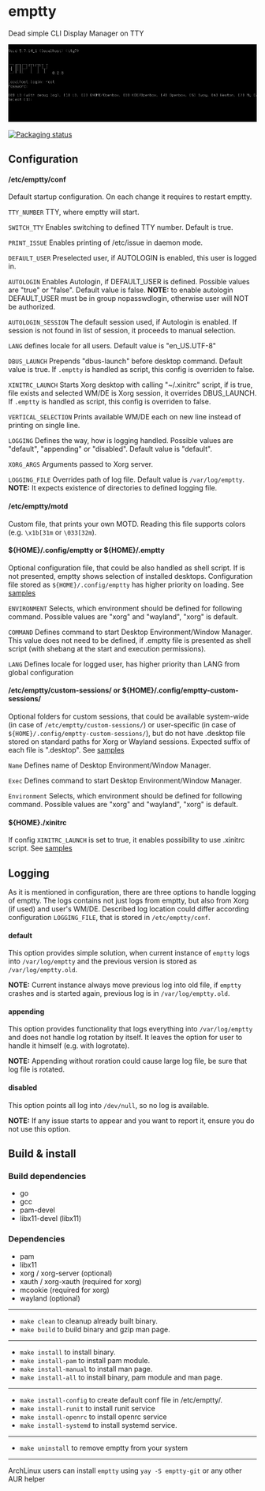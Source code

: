 # emptty
Dead simple CLI Display Manager on TTY

![](screenshot.png)

[![Packaging status](https://repology.org/badge/vertical-allrepos/emptty.svg)](https://repology.org/project/emptty/versions)

## Configuration

#### /etc/emptty/conf
Default startup configuration. On each change it requires to restart emptty.

`TTY_NUMBER` TTY, where emptty will start.

`SWITCH_TTY` Enables switching to defined TTY number. Default is true.

`PRINT_ISSUE` Enables printing of /etc/issue in daemon mode.

`DEFAULT_USER` Preselected user, if AUTOLOGIN is enabled, this user is logged in.

`AUTOLOGIN` Enables Autologin, if DEFAULT_USER is defined. Possible values are "true" or "false". Default value is false.
__NOTE:__ to enable autologin DEFAULT_USER must be in group nopasswdlogin, otherwise user will NOT be authorized.

`AUTOLOGIN_SESSION` The default session used, if Autologin is enabled. If session is not found in list of session, it proceeds to manual selection.

`LANG` defines locale for all users. Default value is "en_US.UTF-8"

`DBUS_LAUNCH` Prepends "dbus-launch" before desktop command. Default value is true. If `.emptty` is handled as script, this config is overriden to false.

`XINITRC_LAUNCH` Starts Xorg desktop with calling "\~/.xinitrc" script, if is true, file exists and selected WM/DE is Xorg session, it overrides DBUS_LAUNCH. If `.emptty` is handled as script, this config is overriden to false.

`VERTICAL_SELECTION` Prints available WM/DE each on new line instead of printing on single line.

`LOGGING` Defines the way, how is logging handled. Possible values are "default", "appending" or "disabled". Default value is "default".

`XORG_ARGS` Arguments passed to Xorg server.

`LOGGING_FILE` Overrides path of log file. Default value is `/var/log/emptty`.
__NOTE:__ It expects existence of directories to defined logging file.

#### /etc/emptty/motd
Custom file, that prints your own MOTD. Reading this file supports colors (e.g. `\x1b[31m` or `\033[32m`).

#### ${HOME}/.config/emptty or ${HOME}/.emptty
Optional configuration file, that could be also handled as shell script. If is not presented, emptty shows selection of installed desktops.
Configuration file stored as `${HOME}/.config/emptty` has higher priority on loading.
See [samples](SAMPLES.md#emptty-as-config)

`ENVIRONMENT` Selects, which environment should be defined for following command. Possible values are "xorg" and "wayland", "xorg" is default.

`COMMAND` Defines command to start Desktop Environment/Window Manager. This value does not need to be defined, if .emptty file is presented as shell script (with shebang at the start and execution permissions).

`LANG` Defines locale for logged user, has higher priority than LANG from global configuration

#### /etc/emptty/custom-sessions/ or ${HOME}/.config/emptty-custom-sessions/
Optional folders for custom sessions, that could be available system-wide (in case of `/etc/emptty/custom-sessions/`) or user-specific (in case of `${HOME}/.config/emptty-custom-sessions/`), but do not have .desktop file stored on standard paths for Xorg or Wayland sessions. Expected suffix of each file is ".desktop".
See [samples](SAMPLES.md#custom-sessions)

`Name` Defines name of Desktop Environment/Window Manager.

`Exec` Defines command to start Desktop Environment/Window Manager.

`Environment` Selects, which environment should be defined for following command. Possible values are "xorg" and "wayland", "xorg" is default.

#### ${HOME}./xinitrc
If config `XINITRC_LAUNCH` is set to true, it enables possibility to use .xinitrc script. See [samples](SAMPLES.md#xinitrc)

## Logging
As it is mentioned in configuration, there are three options to handle logging of emptty. The logs contains not just logs from emptty, but also from Xorg (if used) and user's WM/DE.
Described log location could differ according configuration `LOGGING_FILE`, that is stored in `/etc/emptty/conf`.

#### default
This option provides simple solution, when current instance of `emptty` logs into `/var/log/emptty` and the previous version is stored as `/var/log/emptty.old`.

__NOTE:__ Current instance always move previous log into old file, if `emptty` crashes and is started again, previous log is in `/var/log/emptty.old`.

#### appending
This option provides functionality that logs everything into `/var/log/emptty` and does not handle log rotation by itself. It leaves the option for user to handle it himself (e.g. with logrotate).

__NOTE:__ Appending without roration could cause large log file, be sure that log file is rotated.

#### disabled
This option points all log into `/dev/null`, so no log is available.

__NOTE:__ If any issue starts to appear and you want to report it, ensure you do not use this option.

## Build & install

### Build dependencies
- go
- gcc
- pam-devel
- libx11-devel (libx11)

### Dependencies
- pam
- libx11
- xorg / xorg-server (optional)
- xauth / xorg-xauth (required for xorg)
- mcookie (required for xorg)
- wayland (optional)

---
- `make clean` to cleanup already built binary.
- `make build` to build binary and gzip man page.
---
- `make install` to install binary.
- `make install-pam` to install pam module.
- `make install-manual` to install man page.
- `make install-all` to install binary, pam module and man page.
---
- `make install-config` to create default conf file in /etc/emptty/.
- `make install-runit` to install runit service
- `make install-openrc` to install openrc service
- `make install-systemd` to install systemd service.
---
- `make uninstall` to remove emptty from your system
---

ArchLinux users can install `emptty` using `yay -S emptty-git` or any other AUR helper
